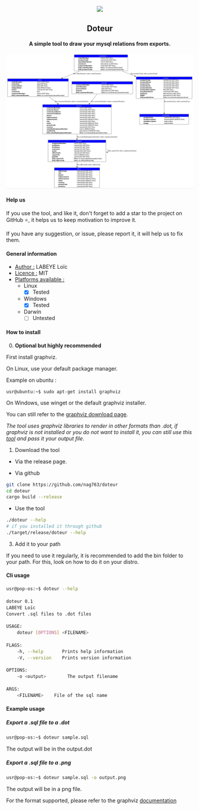 
<p align="center"><img src="https://github.com/nag763/doteur/blob/main/logo.png"></img></p>

<h2 align="center">Doteur</h2>
<h4 align="center">A simple tool to draw your mysql relations from exports.</h4>


![sample](sample.jpeg)

#### Help us

If you use the tool, and like it, don't forget to add a star to the project on GitHub :star:, it helps us to keep motivation to improve it.

If you have any suggestion, or issue, please report it, it will help us to fix them.

#### General information

- <u>Author :</u> LABEYE Loïc
- <u>Licence :</u> MIT
- <u>Platforms available :</u>
	- Linux
		- [X] Tested
	- Windows
		- [X] Tested
	- Darwin
		- [ ] Untested

#### How to install

0. **Optional but highly recommended**

First install graphviz.

On Linux, use your default package manager.

Example on ubuntu :

```
usr@ubuntu:~$ sudo apt-get install graphviz
```

On Windows, use winget or the default graphviz installer.

You can still refer to the [graphviz download page](https://graphviz.org/download/).

*The tool uses graphviz libraries to render in other formats than .dot, if graphviz is not installed or you do not want to install it, you can still use this [tool](https://dreampuf.github.io/GraphvizOnline/) and pass it your output file*.

1. Download the tool

- Via the release page.

- Via github

```bash
git clone https://github.com/nag763/doteur
cd doteur
cargo build --release
```

- Use the tool

```bash
./doteur --help
# if you installed it through github
./target/release/doteur --help
```

3. Add it to your path

If you need to use it regularly, it is recommended to add the bin folder to your path. For this, look on how to do it on your distro.

#### Cli usage

```bash
usr@pop-os:~$ doteur --help

doteur 0.1
LABEYE Loïc
Convert .sql files to .dot files

USAGE:
    doteur [OPTIONS] <FILENAME>

FLAGS:
    -h, --help       Prints help information
    -V, --version    Prints version information

OPTIONS:
    -o <output>        The output filename

ARGS:
    <FILENAME>    File of the sql name
```

#### Example usage

##### Export a .sql file to a .dot

```bash
usr@pop-os:~$ doteur sample.sql
```

The output will be in the output.dot

##### Export a .sql file to a .png

```bash
usr@pop-os:~$ doteur sample.sql -o output.png
```

The output will be in a png file.

For the format supported, please refer to the graphviz [documentation](https://graphviz.org/doc/info/output.html)

